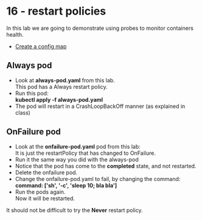 # 16 - restart policies

In this lab we are going to demonstrate using probes to monitor containers health.

- [Create a config map](#Create-a-config-map)

## Always pod

- Look at **always-pod.yaml** from this lab.  
This pod has a Always restart policy.
- Run this pod:  
**kubectl apply -f always-pod.yaml**
- The pod will restart in a CrashLoopBackOff manner (as explained in class)

## OnFailure pod

- Look at the **onfailure-pod.yaml** pod from this lab:  
It is just the restartPolicy that has changed to OnFailure.
- Run it the same way you did with the always-pod
- Notice that the pod has come to the **completed** state, and not restarted.
- Delete the onfailure pod.
- Change the onfailure-pod.yaml to fail, by changing the command:  
**command: ['sh', '-c', 'sleep 10; bla bla']**  
- Run the pods again.  
Now it will be restarted.

It should not be difficult to try the **Never** restart policy.